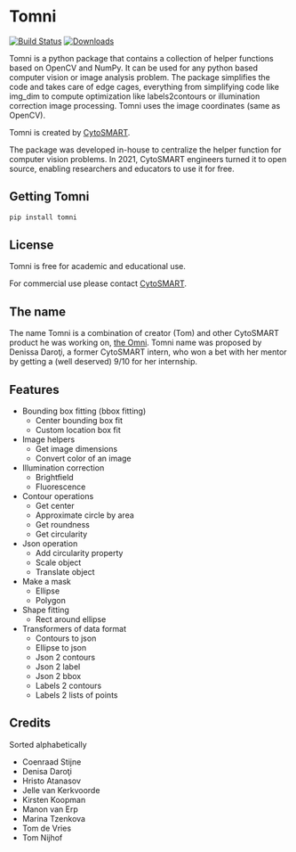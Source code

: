# Tomni

[![Build Status](https://cytosmart.visualstudio.com/CytoSmartImageAnalysis/_apis/build/status/cytosmart-bv.tomni?branchName=main)](https://cytosmart.visualstudio.com/CytoSmartImageAnalysis/_build/latest?definitionId=384&branchName=main)
[![Downloads](https://pepy.tech/badge/tomni)](https://pepy.tech/project/tomni)

Tomni is a python package that contains a collection of helper functions based on OpenCV and NumPy. It can be used for any python based computer vision or image analysis problem. The package simplifies the code and takes care of edge cages, everything from simplifying code like img_dim to compute optimization like labels2contours or illumination correction image processing. Tomni uses the image coordinates (same as OpenCV).

Tomni is created by [CytoSMART](https://cytosmart.com).

The package was developed in-house to centralize the helper function for computer vision problems. In 2021, CytoSMART engineers turned it to open source, enabling researchers and educators to use it for free.

## Getting Tomni

```cmd
pip install tomni
```

## License

Tomni is free for academic and educational use.

For commercial use please contact [CytoSMART](https://cytosmart.com/contact).

## The name

The name Tomni is a combination of creator (Tom) and other CytoSMART product he was working on, [the Omni](https://cytosmart.com/products/omni). Tomni name was proposed by Denissa Daroţi, a former CytoSMART intern, who won a bet with her mentor by getting a (well deserved) 9/10 for her internship.

## Features

- Bounding box fitting (bbox fitting)
  - Center bounding box fit
  - Custom location box fit
- Image helpers
  - Get image dimensions
  - Convert color of an image
- Illumination correction
  - Brightfield
  - Fluorescence
- Contour operations
  - Get center
  - Approximate circle by area
  - Get roundness
  - Get circularity
- Json operation
  - Add circularity property
  - Scale object
  - Translate object
- Make a mask
  - Ellipse
  - Polygon
- Shape fitting
  - Rect around ellipse
- Transformers of data format
  - Contours to json
  - Ellipse to json
  - Json 2 contours
  - Json 2 label
  - Json 2 bbox
  - Labels 2 contours
  - Labels 2 lists of points

## Credits

Sorted alphabetically

- Coenraad Stijne
- Denisa Daroţi
- Hristo Atanasov
- Jelle van Kerkvoorde
- Kirsten Koopman
- Manon van Erp
- Marina Tzenkova
- Tom de Vries
- Tom Nijhof
